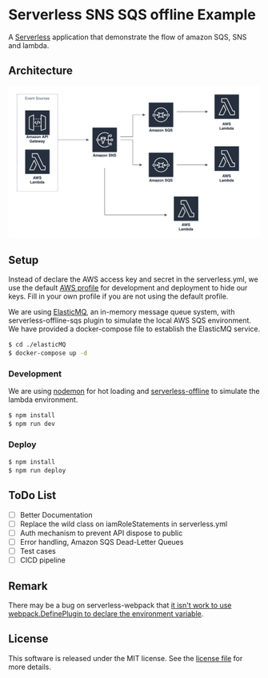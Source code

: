 # Serverless SNS SQS offline Example
A [Serverless](https://serverless.com/) application that demonstrate the flow of amazon SQS, SNS and lambda. 

## Architecture
<img src="./architecture.png" width="750px" alt="Architecture" />

## Setup
Instead of declare the AWS access key and secret in the serverless.yml, we use the default [AWS profile](https://docs.aws.amazon.com/sdk-for-php/v3/developer-guide/guide_credentials_profiles.html) for development and deployment to hide our keys. Fill in your own profile if you are not using the default profile.

We are using [ElasticMQ](https://github.com/softwaremill/elasticmq), an in-memory message queue system, with serverless-offline-sqs plugin to simulate the local AWS SQS environment. We have provided a docker-compose file to establish the ElasticMQ service. 

```sh 
$ cd ./elasticMQ
$ docker-compose up -d
```

### Development
We are using [nodemon](https://www.npmjs.com/package/nodemon) for hot loading and [serverless-offline](https://www.npmjs.com/package/serverless-offline) to simulate the lambda environment.

```sh
$ npm install
$ npm run dev
```

### Deploy

```sh
$ npm install
$ npm run deploy
```

## ToDo List
- [ ] Better Documentation
- [ ] Replace the wild class on iamRoleStatements in serverless.yml
- [ ] Auth mechanism to prevent API dispose to public
- [ ] Error handling, Amazon SQS Dead-Letter Queues
- [ ] Test cases
- [ ] CICD pipeline

## Remark
There may be a bug on serverless-webpack that [it isn't work to use webpack.DefinePlugin to declare the environment variable](https://github.com/serverless-heaven/serverless-webpack/issues/274).

## License
This software is released under the MIT license. See the [license file](LICENSE) for more details.

